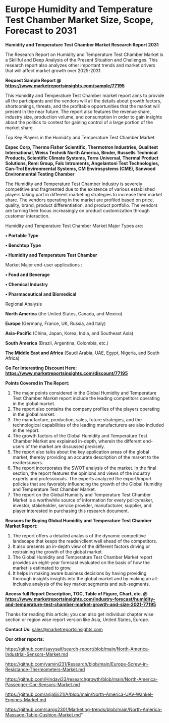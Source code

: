# Europe Humidity and Temperature Test Chamber Market Size, Scope, Forecast to 2031

<strong>Humidity and Temperature Test Chamber Market Research Report 2031</strong>

The Research Report on Humidity and Temperature Test Chamber Market is a Skillful and Deep Analysis of the Present Situation and Challenges. This research report also analyzes other important trends and market drivers that will affect market growth over 2025-2031.

<strong>Request Sample Report @ <a href=https://www.marketreportsinsights.com/sample/77195>https://www.marketreportsinsights.com/sample/77195</a></strong>

This Humidity and Temperature Test Chamber market report aims to provide all the participants and the vendors will all the details about growth factors, shortcomings, threats, and the profitable opportunities that the market will present in the near future. The report also features the revenue share, industry size, production volume, and consumption in order to gain insights about the politics to contest for gaining control of a large portion of the market share.

Top Key Players in the Humidity and Temperature Test Chamber Market:

<strong>Espec Corp, Thermo Fisher Scientific, Thermotron Industries, Qualitest International, Weiss Technik North America, Binder, Russells Technical Products, Scientific Climate Systems, Terra Universal, Thermal Product Solutions, Remi Group, Falc Intruments, Angelantoni Test Technologies, Can-Trol Environmental Systems, CM Envirosystems (CME), Sanwood Environmental Testing Chamber</strong>

The Humidity and Temperature Test Chamber Industry is severely competitive and fragmented due to the existence of various established players taking part in different marketing strategies to increase their market share. The vendors operating in the market are profiled based on price, quality, brand, product differentiation, and product portfolio. The vendors are turning their focus increasingly on product customization through customer interaction.

Humidity and Temperature Test Chamber Market Major Types are:

<strong>• Portable Type

• Benchtop Type

• Humidity and Temperature Test Chamber</strong>

Market Major end-user applications :

<strong>• Food and Beverage

• Chemical Industry

• Pharmaceutical and Biomedical</strong>

Regional Analysis

</u><strong><b>North America</b></strong> (the United States, Canada, and Mexico)

<strong><b>Europe </b></strong>(Germany, France, UK, Russia, and Italy)

<strong><b>Asia-Pacific</b></strong> (China, Japan, Korea, India, and Southeast Asia)

<strong><b>South America</b></strong> (Brazil, Argentina, Colombia, etc.)

<strong><b>The Middle East and Africa</b></strong> (Saudi Arabia, UAE, Egypt, Nigeria, and South Africa)

<strong>Go For Interesting Discount Here: <a href=https://www.marketreportsinsights.com/discount/77195>https://www.marketreportsinsights.com/discount/77195</a></strong>

<strong>Points Covered in The Report:</strong>
<ol>
  <li>The major points considered in the Global Humidity and Temperature Test Chamber Market report include the leading competitors operating in the global market.</li>
  <li>The report also contains the company profiles of the players operating in the global market.</li>
  <li>The manufacture, production, sales, future strategies, and the technological capabilities of the leading manufacturers are also included in the report.</li>
  <li>The growth factors of the Global Humidity and Temperature Test Chamber Market are explained in-depth, wherein the different end-users of the market are discussed precisely.</li>
  <li>The report also talks about the key application areas of the global market, thereby providing an accurate description of the market to the readers/users.</li>
  <li>The report incorporates the SWOT analysis of the market. In the final section, the report features the opinions and views of the industry experts and professionals. The experts analyzed the export/import policies that are favorably influencing the growth of the Global Humidity and Temperature Test Chamber Market.</li>
  <li>The report on the Global Humidity and Temperature Test Chamber Market is a worthwhile source of information for every policymaker, investor, stakeholder, service provider, manufacturer, supplier, and player interested in purchasing this research document.</li>
</ol>
<strong>Reasons for Buying Global Humidity and Temperature Test Chamber Market Report:</strong>

<ol>
  <li>The report offers a detailed analysis of the dynamic competitive landscape that keeps the reader/client well ahead of the competitors.</li>
  <li>It also presents an in-depth view of the different factors driving or restraining the growth of the global market.</li>
  <li>The Global Humidity and Temperature Test Chamber Market report provides an eight-year forecast evaluated on the basis of how the market is estimated to grow.</li>
  <li>It helps in making aware business decisions by having providing thorough insights insights into the global market and by making an all-inclusive analysis of the key market segments and sub-segments.</li>
</ol>
<strong>Access full Report Description, TOC, Table of Figure, Chart, etc. @ <a href=https://www.marketreportsinsights.com/industry-forecast/humidity-and-temperature-test-chamber-market-growth-and-size-2021-77195>https://www.marketreportsinsights.com/industry-forecast/humidity-and-temperature-test-chamber-market-growth-and-size-2021-77195</a></strong>


Thanks for reading this article; you can also get individual chapter wise section or region wise report version like Asia, United States, Europe.

<strong>Contact Us:</strong>
sales@marketreportsinsights.com

<strong>Our other reports:</strong>

<a href=https://github.com/sayysaif/search-report/blob/main/North-America-Industrial-Sensors-Market.md>https://github.com/sayysaif/search-report/blob/main/North-America-Industrial-Sensors-Market.md</a>

<a href=https://github.com/yamini231/Research/blob/main/Europe-Screw-in-Resistance-Thermometers-Market.md>https://github.com/yamini231/Research/blob/main/Europe-Screw-in-Resistance-Thermometers-Market.md</a>

<a href=https://github.com/Hindavi23/researchgrowth/blob/main/North-America-Passenger-Car-Sensors-Market.md>https://github.com/Hindavi23/researchgrowth/blob/main/North-America-Passenger-Car-Sensors-Market.md</a>

<a href=https://github.com/anjaliiii21/A/blob/main/North-America-UAV-Wankel-Engines-Market.md>https://github.com/anjaliiii21/A/blob/main/North-America-UAV-Wankel-Engines-Market.md</a>

<a href=https://github.com/cargo2301/Marketing-trends/blob/main/North-America-Massage-Table-Cushion-Market.md>https://github.com/cargo2301/Marketing-trends/blob/main/North-America-Massage-Table-Cushion-Market.md</a>"
